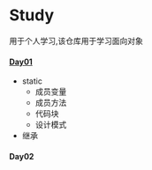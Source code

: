 # Study
用于个人学习,该仓库用于学习面向对象
#### [Day01](笔记/day01-面向对象高级/day01-面向对象高级.md)
+ static
  + 成员变量
  + 成员方法
  + 代码块
  + 设计模式
+ 继承
#### Day02
